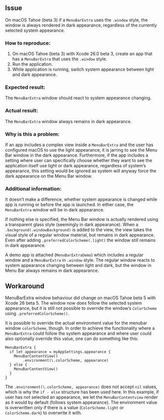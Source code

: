 ## Issue
On macOS Tahoe (beta 3) if a `MenuBarExtra` uses the `.window` style, the window is always rendered in dark appearance, regardless of the currently selected system appearance.

### How to reproduce:
1. On macOS Tahoe (beta 3) with Xcode 26.0 beta 3, create an app that has a `MenuBarExtra` that uses the `.window` style.
2. Run the application.
3. While application is running, switch system appearance between light and dark appearance.

### Expected result:
The `MenuBarExtra` window should react to system appearance changing.

### Actual result:
The `MenuBarExtra` window always remains in dark appearance.

### Why is this a problem:
If an app includes a complex view inside a `MenuBarExtra` and the user has configured macOS to use the light appearance, it is jarring to see the Menu Bar window in the dark appearance. Furthermore, if the app includes a setting where user can specifically choose whether they want to see the application itself use light or dark appearance, regardless of system’s appearance, this setting would be ignored as system will anyway force the dark appearance on the Menu Bar window.

### Additional information:
It doesn’t make a difference, whether system appearance is changed while app is running or before the app is launched. In either case, the `MenuBarExtra` window will be in dark appearance.

If nothing else is specified, the Menu Bar window is actually rendered using a transparent glass style (seemingly in dark appearance). When a `.background(.windowBackground)` is added to the view, the view takes the visual style of a regular window material, but remains in dark appearance. Even after adding `.preferredColorScheme(.light)` the window still remains in dark appearance.

A demo app is attached (`MenuBarExtraDemo`) which includes a regular window and a `MenuBarExtra` in `.window` style. The regular window reacts to system appearance changing between light and dark, but the window in Menu Bar always remains in dark appearance.

## Workaround

MenuBarExtra window behaviour did change on macOS Tahoe beta 5 with Xcode 26 beta 5. The window now does follow the selected system appearance, but it is still not possible to override the window’s `ColorScheme` using `.preferredColorScheme()`.

It is possible to override the actual environment value for the menubar window `colorScheme`, though. In order to achieve the functionality where a `MenuBarExtra` could follow the system appearance and where user could also optionally override this value, one can do something like this:
```
MenuBarExtra {
  if let appearance = myAppSettings.appearance {
    MenuBarContentView()
        .environment(\.colorScheme, appearance)
  } else {
    MenuBarContentView()
  }
}
```
The `.environment(\.colorScheme, appearance)` does not accept `nil` values, which is why the `if - else` structure has been used here. In this example, if user has not selected an appearance, we let the `MenuBarContentview` render as it would by default (follows system appearance). The environment value is overwritten only if there is a value (`ColorScheme.light` or `ColorScheme.dark`) to overwrite it with.
